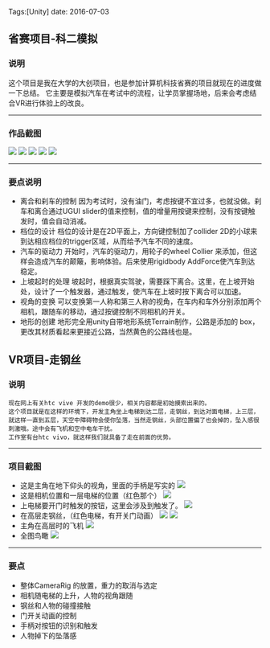 
Tags:[Unity]  date: 2016-07-03

## 省赛项目-科二模拟

### 说明
这个项目是我在大学的大创项目，也是参加计算机科技省赛的项目就现在的进度做一下总结。
它主要是模拟汽车在考试中的流程，让学员掌握场地，后来会考虑结合VR进行体验上的改良。

<!-- more -->

---

### 作品截图
![](http://ojynuthay.bkt.clouddn.com/keer1.png)
![](http://ojynuthay.bkt.clouddn.com/keer2.png)
![](http://ojynuthay.bkt.clouddn.com/keer3.png)
![](http://ojynuthay.bkt.clouddn.com/keer4.png)
![](http://ojynuthay.bkt.clouddn.com/keer5.png)

---

### 要点说明
* 离合和刹车的控制
    因为考试时，没有油门，考虑按键不宜过多，也就没做。刹车和离合通过UGUI slider的值来控制，值的增量用按键来控制，没有按键触发时，值会自动消减。
* 档位的设计
    档位的设计是在2D平面上，方向键控制加了collider 2D的小球来到达相应档位的trigger区域，从而给予汽车不同的速度。
* 汽车的驱动力
    开始时，汽车的驱动力，用轮子的wheel Collier 来添加，但这样会造成汽车的颠簸，影响体验。后来使用rigidbody AddForce使汽车到达稳定。
* 上坡起时的处理
    坡起时，根据真实驾驶，需要踩下离合。这里，在上坡开始处，设计了一个触发器，通过触发，使汽车在上坡时按下离合可以加速。
* 视角的变换
    可以变换第一人称和第三人称的视角，在车内和车外分别添加两个相机，跟随车的移动，通过按键控制不同相机的开关。
* 地形的创建
    地形完全用unity自带地形系统Terrain制作，公路是添加的 box，更改其材质看起来更接近公路，当然黄色的公路线也是。




## VR项目-走钢丝

### 说明
    现在网上有关htc vive 开发的demo很少，相关内容都是初始摸索出来的。
    这个项目就是在这样的环境下，开发主角坐上电梯到达二层，走钢丝，到达对面电梯，上三层，就这样一直到五层，天空中障碍物会使你坠落，当然走钢丝，头部位置偏了也会掉的，坠入感很刺激哦。途中会有飞机和空中电车干扰。
    工作室有台htc vivo，就这样我们就具备了走在前面的优势。

---

### 项目截图
* 这是主角在地下仰头的视角，里面的手柄是写实的
  ![](http://7xs1eq.com1.z0.glb.clouddn.com/steamvr1.png)
* 这是相机位置和一层电梯的位置（红色那个）
  ![](http://7xs1eq.com1.z0.glb.clouddn.com/steamvr2.png)
* 上电梯要开门时触发的按钮，这里会涉及到触发了。
  ![](http://7xs1eq.com1.z0.glb.clouddn.com/steamvr3.png)
* 在高层走钢丝，（红色电梯，有开关门动画）
  ![](http://7xs1eq.com1.z0.glb.clouddn.com/steamvr4.png)
  ![](http://7xs1eq.com1.z0.glb.clouddn.com/steamvr5.png)
* 主角在高层时的飞机
  ![](http://7xs1eq.com1.z0.glb.clouddn.com/steamvr6.png)
* 全图鸟瞰
  ![](http://7xs1eq.com1.z0.glb.clouddn.com/steamvr7.png)

---

### 要点
* 整体CameraRig 的放置，重力的取消与选定
* 相机随电梯的上升，人物的视角跟随
* 钢丝和人物的碰撞接触
* 门开关动画的控制
* 手柄对按钮的识别和触发
* 人物掉下的坠落感